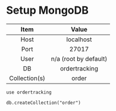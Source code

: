 # Setup MongoDB

|     Item      |         Value         |
| :-----------: | :-------------------: |
|     Host      |       localhost       |
|     Port      |         27017         |
|     User      | n/a (root by default) |
|      DB       |     ordertracking     |
| Collection(s) |         order         |



```mongojs
use ordertracking

db.createCollection("order")
```